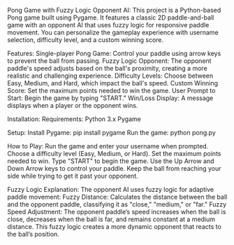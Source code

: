 Pong Game with Fuzzy Logic Opponent AI:
This project is a Python-based Pong game built using Pygame. It features a classic 2D paddle-and-ball game with an opponent AI that uses fuzzy logic for responsive paddle movement. You can personalize the gameplay experience with username selection, difficulty level, and a custom winning score.

Features:
Single-player Pong Game: Control your paddle using arrow keys to prevent the ball from passing.
Fuzzy Logic Opponent: The opponent paddle's speed adjusts based on the ball's proximity, creating a more realistic and challenging experience.
Difficulty Levels: Choose between Easy, Medium, and Hard, which impact the ball's speed.
Custom Winning Score: Set the maximum points needed to win the game.
User Prompt to Start: Begin the game by typing "START."
Win/Loss Display: A message displays when a player or the opponent wins.

Installation:
Requirements:
Python 3.x
Pygame

Setup:
Install Pygame:
pip install pygame
Run the game:
python pong.py

How to Play:
Run the game and enter your username when prompted.
Choose a difficulty level (Easy, Medium, or Hard).
Set the maximum points needed to win.
Type "START" to begin the game.
Use the Up Arrow and Down Arrow keys to control your paddle.
Keep the ball from reaching your side while trying to get it past your opponent.

Fuzzy Logic Explanation:
The opponent AI uses fuzzy logic for adaptive paddle movement:
Fuzzy Distance: Calculates the distance between the ball and the opponent paddle, classifying it as "close," "medium," or "far."
Fuzzy Speed Adjustment: The opponent paddle’s speed increases when the ball is close, decreases when the ball is far, and remains constant at a medium distance.
This fuzzy logic creates a more dynamic opponent that reacts to the ball’s position.
